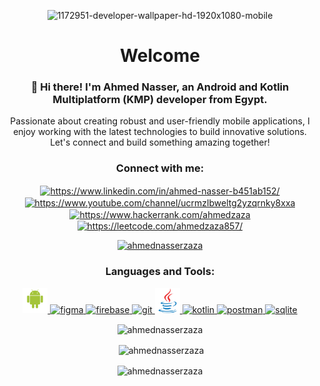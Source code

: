<div align="center">

![1172951-developer-wallpaper-hd-1920x1080-mobile](https://github.com/ahmednasserzaza/ahmednasserzaza/assets/30028905/f9ddf868-218f-4984-bfb9-03ab35c4440e)


<h1 align="center">Welcome</h1>
<h3 align="center">👋 Hi there! I'm Ahmed Nasser, an Android and Kotlin Multiplatform (KMP) developer from Egypt.</h3>
<p align="center">Passionate about creating robust and user-friendly mobile applications, I enjoy working with the latest technologies to build innovative solutions. Let's connect and build something amazing together!</p>

  
<h3>Connect with me:</h3>
<p>
<a href="https://linkedin.com/in/https://www.linkedin.com/in/ahmed-nasser-b451ab152/" target="blank"><img align="center" src="https://raw.githubusercontent.com/rahuldkjain/github-profile-readme-generator/master/src/images/icons/Social/linked-in-alt.svg" alt="https://www.linkedin.com/in/ahmed-nasser-b451ab152/" height="30" width="40" /></a>
<a href="https://www.youtube.com/c/https://www.youtube.com/channel/ucrmzlbweltg2yzqrnky8xxa" target="blank"><img align="center" src="https://raw.githubusercontent.com/rahuldkjain/github-profile-readme-generator/master/src/images/icons/Social/youtube.svg" alt="https://www.youtube.com/channel/ucrmzlbweltg2yzqrnky8xxa" height="30" width="40" /></a>
<a href="https://www.hackerrank.com/https://www.hackerrank.com/ahmedzaza" target="blank"><img align="center" src="https://raw.githubusercontent.com/rahuldkjain/github-profile-readme-generator/master/src/images/icons/Social/hackerrank.svg" alt="https://www.hackerrank.com/ahmedzaza" height="30" width="40" /></a>
<a href="https://www.leetcode.com/https://leetcode.com/ahmedzaza857/" target="blank"><img align="center" src="https://raw.githubusercontent.com/rahuldkjain/github-profile-readme-generator/master/src/images/icons/Social/leet-code.svg" alt="https://leetcode.com/ahmedzaza857/" height="30" width="40" /></a>
</p>


<p> <a href="https://github.com/ryo-ma/github-profile-trophy"><img src="https://github-profile-trophy.vercel.app/?username=ahmednasserzaza" alt="ahmednasserzaza" /></a> </p>


<h3>Languages and Tools:</h3>
<p> <a href="https://developer.android.com" target="_blank" rel="noreferrer"> <img src="https://raw.githubusercontent.com/devicons/devicon/master/icons/android/android-original-wordmark.svg" alt="android" width="40" height="40"/> </a> <a href="https://www.figma.com/" target="_blank" rel="noreferrer"> <img src="https://www.vectorlogo.zone/logos/figma/figma-icon.svg" alt="figma" width="40" height="40"/> </a> <a href="https://firebase.google.com/" target="_blank" rel="noreferrer"> <img src="https://www.vectorlogo.zone/logos/firebase/firebase-icon.svg" alt="firebase" width="40" height="40"/> </a> <a href="https://git-scm.com/" target="_blank" rel="noreferrer"> <img src="https://www.vectorlogo.zone/logos/git-scm/git-scm-icon.svg" alt="git" width="40" height="40"/> </a> <a href="https://www.java.com" target="_blank" rel="noreferrer"> <img src="https://raw.githubusercontent.com/devicons/devicon/master/icons/java/java-original.svg" alt="java" width="40" height="40"/> </a> <a href="https://kotlinlang.org" target="_blank" rel="noreferrer"> <img src="https://www.vectorlogo.zone/logos/kotlinlang/kotlinlang-icon.svg" alt="kotlin" width="40" height="40"/> </a> <a href="https://postman.com" target="_blank" rel="noreferrer"> <img src="https://www.vectorlogo.zone/logos/getpostman/getpostman-icon.svg" alt="postman" width="40" height="40"/> </a> <a href="https://www.sqlite.org/" target="_blank" rel="noreferrer"> <img src="https://www.vectorlogo.zone/logos/sqlite/sqlite-icon.svg" alt="sqlite" width="40" height="40"/> </a> </p>

<p><img align="center" src="https://github-readme-stats.vercel.app/api/top-langs?username=ahmednasserzaza&show_icons=true&locale=en&layout=compact" alt="ahmednasserzaza"/></p>

<p>&nbsp;<img align="center" src="https://github-readme-stats.vercel.app/api?username=ahmednasserzaza&show_icons=true&locale=en" alt="ahmednasserzaza" /></p>

<p><img align="center" src="https://github-readme-streak-stats.herokuapp.com/?user=ahmednasserzaza&" alt="ahmednasserzaza" /></p>

</div>

